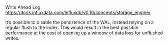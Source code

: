 Write Ahead Log
https://docs.influxdata.com/influxdb/v0.10/concepts/storage_engine/


It’s possible to disable the persistence of the WAL, instead relying on a regular flush to the index. This would result in the best possible performance at the cost of opening up a window of data loss for unflushed writes.
